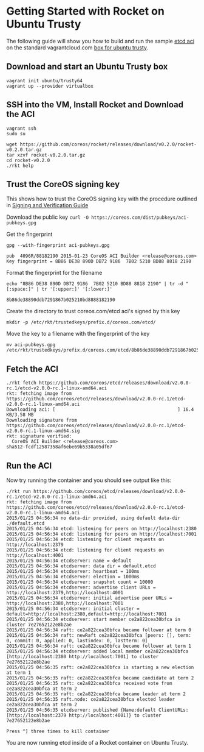 # Getting Started with Rocket on Ubuntu Trusty

The following guide will show you how to build and run the sample [etcd aci](https://github.com/coreos/etcd/releases/download/v2.0.0-rc.1/etcd-v2.0.0-rc.1-linux-amd64.aci) on the standard vagrantcloud.com [box for ubuntu trusty](https://vagrantcloud.com/ubuntu/boxes/trusty64).


## Download and start an Ubuntu Trusty box

```
vagrant init ubuntu/trusty64
vagrant up --provider virtualbox
```

## SSH into the VM, Install Rocket and Download the ACI

```
vagrant ssh
sudo su

wget https://github.com/coreos/rocket/releases/download/v0.2.0/rocket-v0.2.0.tar.gz
tar xzvf rocket-v0.2.0.tar.gz
cd rocket-v0.2.0
./rkt help
```
## Trust the CoreOS signing key

This shows how to trust the CoreOS signing key with the procedure outlined in [Signing and Verification Guide](https://github.com/coreos/rocket/blob/master/Documentation/signing-and-verification-guide.md)

Download the public key
`curl -O https://coreos.com/dist/pubkeys/aci-pubkeys.gpg`

Get the fingerprint
```
gpg --with-fingerprint aci-pubkeys.gpg
```

```
pub  4096R/88182190 2015-01-23 CoreOS ACI Builder <release@coreos.com>
Key fingerprint = 8B86 DE38 890D DB72 9186  7B02 5210 BD88 8818 2190
```

Format the fingerprint for the filename
```
echo "8B86 DE38 890D DB72 9186  7B02 5210 BD88 8818 2190" | tr -d "[:space:]" | tr '[:upper:]' '[:lower:]'
```

```
8b86de38890ddb7291867b025210bd8888182190
```

Create the directory to trust coreos.com/etcd aci's signed by this key
```
mkdir -p /etc/rkt/trustedkeys/prefix.d/coreos.com/etcd/
```

Move the key to a filename with the fingerprint of the key
```
mv aci-pubkeys.gpg /etc/rkt/trustedkeys/prefix.d/coreos.com/etcd/8b86de38890ddb7291867b025210bd8888182190
```

## Fetch the ACI

```
./rkt fetch https://github.com/coreos/etcd/releases/download/v2.0.0-rc.1/etcd-v2.0.0-rc.1-linux-amd64.aci
rkt: fetching image from https://github.com/coreos/etcd/releases/download/v2.0.0-rc.1/etcd-v2.0.0-rc.1-linux-amd64.aci
Downloading aci: [                                             ] 16.4 KB/3.58 MB
Downloading signature from https://github.com/coreos/etcd/releases/download/v2.0.0-rc.1/etcd-v2.0.0-rc.1-linux-amd64.sig
rkt: signature verified:
  CoreOS ACI Builder <release@coreos.com>
sha512-fcdf12587358af6ebe69b5338a05df67
```

## Run the ACI

Now try running the container and you should see output like this:

```
./rkt run https://github.com/coreos/etcd/releases/download/v2.0.0-rc.1/etcd-v2.0.0-rc.1-linux-amd64.aci
rkt: fetching image from https://github.com/coreos/etcd/releases/download/v2.0.0-rc.1/etcd-v2.0.0-rc.1-linux-amd64.aci
2015/01/25 04:56:34 no data-dir provided, using default data-dir ./default.etcd
2015/01/25 04:56:34 etcd: listening for peers on http://localhost:2380
2015/01/25 04:56:34 etcd: listening for peers on http://localhost:7001
2015/01/25 04:56:34 etcd: listening for client requests on http://localhost:2379
2015/01/25 04:56:34 etcd: listening for client requests on http://localhost:4001
2015/01/25 04:56:34 etcdserver: name = default
2015/01/25 04:56:34 etcdserver: data dir = default.etcd
2015/01/25 04:56:34 etcdserver: heartbeat = 100ms
2015/01/25 04:56:34 etcdserver: election = 1000ms
2015/01/25 04:56:34 etcdserver: snapshot count = 10000
2015/01/25 04:56:34 etcdserver: advertise client URLs = http://localhost:2379,http://localhost:4001
2015/01/25 04:56:34 etcdserver: initial advertise peer URLs = http://localhost:2380,http://localhost:7001
2015/01/25 04:56:34 etcdserver: initial cluster = default=http://localhost:2380,default=http://localhost:7001
2015/01/25 04:56:34 etcdserver: start member ce2a822cea30bfca in cluster 7e27652122e8b2ae
2015/01/25 04:56:34 raft: ce2a822cea30bfca became follower at term 0
2015/01/25 04:56:34 raft: newRaft ce2a822cea30bfca [peers: [], term: 0, commit: 0, applied: 0, lastindex: 0, lastterm: 0]
2015/01/25 04:56:34 raft: ce2a822cea30bfca became follower at term 1
2015/01/25 04:56:34 etcdserver: added local member ce2a822cea30bfca [http://localhost:2380 http://localhost:7001] to cluster 7e27652122e8b2ae
2015/01/25 04:56:35 raft: ce2a822cea30bfca is starting a new election at term 1
2015/01/25 04:56:35 raft: ce2a822cea30bfca became candidate at term 2
2015/01/25 04:56:35 raft: ce2a822cea30bfca received vote from ce2a822cea30bfca at term 2
2015/01/25 04:56:35 raft: ce2a822cea30bfca became leader at term 2
2015/01/25 04:56:35 raft.node: ce2a822cea30bfca elected leader ce2a822cea30bfca at term 2
2015/01/25 04:56:35 etcdserver: published {Name:default ClientURLs:[http://localhost:2379 http://localhost:4001]} to cluster 7e27652122e8b2ae

Press ^] three times to kill container
```

You are now running etcd inside of a Rocket container on Ubuntu Trusty.
